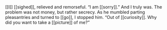 [[I]] [[sighed]], relieved and remorseful. “I am [[sorry]].” And I truly was. The problem was not money, but rather secrecy. As he mumbled parting pleasantries and turned to [[go]], I stopped him. “Out of [[curiosity]]. Why did you want to take a [[picture]] of me?”